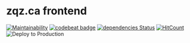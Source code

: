 # zqz.ca frontend
[![Maintainability](https://api.codeclimate.com/v1/badges/2611ff184324bf7d87bd/maintainability)](https://codeclimate.com/github/zqz/frontend/maintainability)
[![codebeat badge](https://codebeat.co/badges/e7ca915f-918a-4309-8ec7-a0928ec1d904)](https://codebeat.co/projects/github-com-zqz-frontend-master)
[![dependencies Status](https://david-dm.org/zqz/frontend/status.svg)](https://david-dm.org/zqz/frontend)
[![HitCount](http://hits.dwyl.com/zqz/frontend.svg)](http://hits.dwyl.com/zqz/frontend)
![Deploy to Production](https://github.com/zqz/frontend/workflows/Deploy%20to%20Production/badge.svg)
